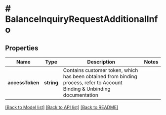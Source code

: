 # # BalanceInquiryRequestAdditionalInfo

## Properties

Name | Type | Description | Notes
------------ | ------------- | ------------- | -------------
**accessToken** | **string** | Contains customer token, which has been obtained from binding process, refer to Account Binding &amp; Unbinding documentation |

[[Back to Model list]](../../README.md#models) [[Back to API list]](../../README.md#endpoints) [[Back to README]](../../README.md)
